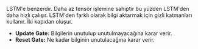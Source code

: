 LSTM'e benzerdir. Daha az tensör işlemine sahiptir bu yüzden LSTM'den daha hızlı çalışır. LSTM'den farklı olarak bilgi aktarmak için gizli katmanları kullanır. İki kapıdan oluşur.
- **Update Gate:** Bilgilerin unutulup unutulmayacağına karar verir.
- **Reset Gate:** Ne kadar bilginin unutulacağına karar verir.